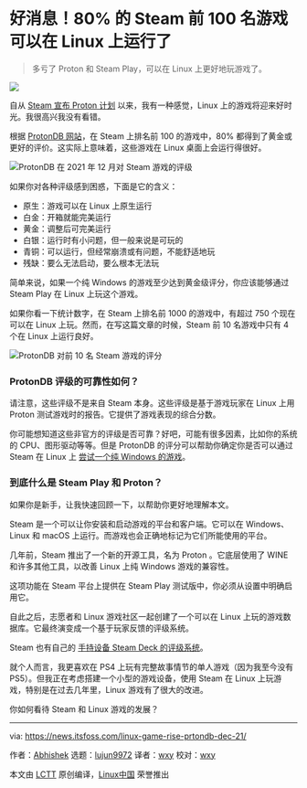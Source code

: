 [#]: subject: "Great News! 80% of Steam’s Top 100 Games Now Run on Linux"
[#]: via: "https://news.itsfoss.com/linux-game-rise-prtondb-dec-21/"
[#]: author: "Abhishek https://news.itsfoss.com/author/root/"
[#]: collector: "lujun9972"
[#]: translator: "wxy"
[#]: reviewer: "wxy"
[#]: publisher: " "
[#]: url: " "

好消息！80% 的 Steam 前 100 名游戏可以在 Linux 上运行了
======

> 多亏了 Proton 和 Steam Play，可以在 Linux 上更好地玩游戏了。

![](https://i0.wp.com/news.itsfoss.com/wp-content/uploads/2021/12/rise-of-linux-games.png?w=1200&ssl=1)

自从 [Steam 宣布 Proton 计划][1] 以来，我有一种感觉，Linux 上的游戏将迎来好时光。我很高兴我没有看错。

根据 [ProtonDB 网站][2]，在 Steam 上排名前 100 的游戏中，80% 都得到了黄金或更好的评价。这实际上意味着，这些游戏在 Linux 桌面上会运行得很好。

![ProtonDB 在 2021 年 12 月对 Steam 游戏的评级][3]

如果你对各种评级感到困惑，下面是它的含义：

  * 原生：游戏可以在 Linux 上原生运行
  * 白金：开箱就能完美运行
  * 黄金：调整后可完美运行
  * 白银：运行时有小问题，但一般来说是可玩的
  * 青铜：可以运行，但经常崩溃或有问题，不能舒适地玩
  * 残缺：要么无法启动，要么根本无法玩

简单来说，如果一个纯 Windows 的游戏至少达到黄金级评分，你应该能够通过 Steam Play 在 Linux 上玩这个游戏。

如果你看一下统计数字，在 Steam 上排名前 1000 的游戏中，有超过 750 个现在可以在 Linux 上玩。然而，在写这篇文章的时候，Steam 前 10 名游戏中只有 4 个在 Linux 上运行良好。

![ProtonDB 对前 10 名 Steam 游戏的评分][4]

### ProtonDB 评级的可靠性如何？

请注意，这些评级不是来自 Steam 本身。这些评级是基于游戏玩家在 Linux 上用 Proton 测试游戏时的报告。它提供了游戏表现的综合分数。

你可能想知道这些非官方的评级是否可靠？好吧，可能有很多因素，比如你的系统的 CPU、图形驱动等等。但是 ProtonDB 的评分可以帮助你确定你是否可以通过 Steam 在 Linux 上 [尝试一个纯 Windows 的游戏][5]。

### 到底什么是 Steam Play 和 Proton？

如果你是新手，让我快速回顾一下，以帮助你更好地理解本文。

Steam 是一个可以让你安装和启动游戏的平台和客户端。它可以在 Windows、Linux 和 macOS 上运行。而游戏也会正确地标记为它们所能使用的平台。

几年前，Steam 推出了一个新的开源工具，名为 Proton 。它底层使用了 WINE 和许多其他工具，以改善 Linux 上纯 Windows 游戏的兼容性。

这项功能在 Steam 平台上提供在 Steam Play 测试版中，你必须从设置中明确启用它。

自此之后，志愿者和 Linux 游戏社区一起创建了一个可以在 Linux 上玩的游戏数据库。它最终演变成一个基于玩家反馈的评级系统。

Steam 也有自己的 [手持设备 Steam Deck 的评级系统][6]。

就个人而言，我更喜欢在 PS4 上玩有完整故事情节的单人游戏（因为我至今没有 PS5）。但我正在考虑搭建一个小型的游戏设备，使用 Steam 在 Linux 上玩游戏，特别是在过去几年里，Linux 游戏有了很大的改进。

你如何看待 Steam 和 Linux 游戏的发展？

--------------------------------------------------------------------------------

via: https://news.itsfoss.com/linux-game-rise-prtondb-dec-21/

作者：[Abhishek][a]
选题：[lujun9972][b]
译者：[wxy](https://github.com/wxy)
校对：[wxy](https://github.com/wxy)

本文由 [LCTT](https://github.com/LCTT/TranslateProject) 原创编译，[Linux中国](https://linux.cn/) 荣誉推出

[a]: https://news.itsfoss.com/author/root/
[b]: https://github.com/lujun9972
[1]: https://itsfoss.com/steam-play-proton/
[2]: https://www.protondb.com/
[3]: https://i1.wp.com/news.itsfoss.com/wp-content/uploads/2021/12/steam-protondb-linux-game-status-dec-2021.jpg?resize=1568%2C555&ssl=1
[4]: https://i0.wp.com/news.itsfoss.com/wp-content/uploads/2021/12/rating-for-top-10-steam-games-on-linux-dec-2021.jpg?w=1311&ssl=1
[5]: https://itsfoss.com/steam-play/
[6]: https://news.itsfoss.com/steamdeck-verified/
